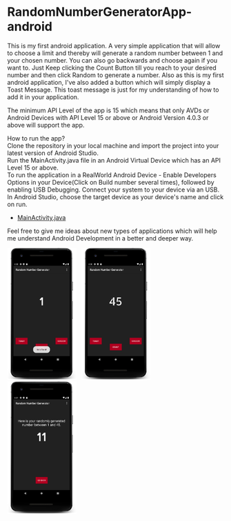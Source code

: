 # RandomNumberGeneratorApp-android

This is my first android application. A very simple application that will allow to choose a limit and thereby will generate a random number between 1 and your chosen number. You can also go backwards and choose again if you want to.
Just Keep clicking the Count Button till you reach to your desired number and then click Random to generate a number.
Also as this is my first android application, I've also added a button which will simply display a Toast Message. This toast message is just for my understanding of how to add it in your application.

The minimum API Level of the app is 15 which means that only AVDs or Android Devices with API Level 15 or above or Android Version 4.0.3 or above will support the app. 

How to run the app?\
Clone the repository in your local machine and import the project into your latest version of Android Studio.\
Run the MainActivity.java file in an Android Virtual Device which has an API Level 15 or above.\
To run the application in a RealWorld Android Device - Enable Developers Options in your Device(Click on Build number several times), followed by enabling USB Debugging. Connect your system to your device via an USB. In Android Studio, choose the target device as your device's name and click on run. 

* [MainActivity.java](https://github.com/jayesh-srivastava/RandomNumberGeneratorApp-android/blob/master/app/src/main/java/com/example/myfirstappcodelabs/MainActivity.java)

Feel free to give me ideas about new types of applications which will help me understand Android Development in a better and deeper way.


<img src="/assests/ss1.png" width="32%">&ensp; <img src="assests/ss2.png" width="32%">&ensp; <img src="assests/ss3.png" width="32%">
